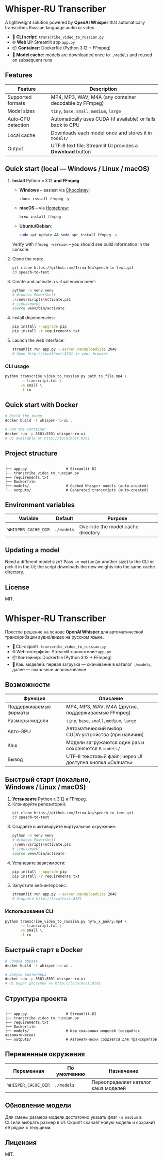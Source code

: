 # Whisper‑RU Transcriber

A lightweight solution powered by **OpenAI Whisper** that automatically transcribes Russian‑language audio or video.

* 📝 **CLI script:** `transcribe_video_to_russian.py`
* 🌐 **Web UI:** Streamlit app `app.py`
* 📦 **Container:** Dockerfile (Python 3.12 + FFmpeg)
* 🚀 **Model cache:** models are downloaded once to `./models` and reused on subsequent runs

## Features

| Feature            | Description                                                  |
| ------------------ | ------------------------------------------------------------ |
| Supported formats  | MP4, MP3, WAV, M4A (any container decodable by FFmpeg)       |
| Model sizes        | `tiny`, `base`, `small`, `medium`, `large`                   |
| Auto‑GPU detection | Automatically uses CUDA (if available) or falls back to CPU  |
| Local cache        | Downloads each model once and stores it in `models/`         |
| Output             | UTF‑8 text file; Streamlit UI provides a **Download** button |

## Quick start (local — Windows / Linux / macOS)

1. **Install** Python ≥ 3.12 **and FFmpeg**:

   * **Windows** – easiest via [Chocolatey](https://chocolatey.org/install):

     ```powershell
     choco install ffmpeg -y
     ```
   * **macOS** – via [Homebrew](https://brew.sh/):

     ```bash
     brew install ffmpeg
     ```
   * **Ubuntu/Debian**:

     ```bash
     sudo apt update && sudo apt install ffmpeg -y
     ```

   Verify with `ffmpeg -version` – you should see build information in the console.
2. Clone the repo:

   ```bash
   git clone https://github.com/Irina-Na/speech-to-text.git
   cd speech-to-text
   ```
3. Create and activate a virtual environment:

   ```bash
   python -m venv venv
   # Windows PowerShell
   .\venv\Scripts\Activate.ps1
   # Linux/macOS
   source venv/bin/activate
   ```
4. Install dependencies:

   ```bash
   pip install --upgrade pip
   pip install -r requirements.txt
   ```
5. Launch the web interface:

   ```bash
   streamlit run app.py --server.maxUploadSize 2048
   # Open http://localhost:8501 in your browser
   ```

### CLI usage

```bash
python transcribe_video_to_russian.py path_to_file.mp4 \
       -o transcript.txt \
       -m small \
       -l ru
```

## Quick start with Docker

```bash
# Build the image
docker build -t whisper-ru-ui .

# Run the container
docker run -p 8501:8501 whisper-ru-ui
# UI available at http://localhost:8501
```

## Project structure

```text
.
├── app.py                  # Streamlit UI
├── transcribe_video_to_russian.py
├── requirements.txt
├── Dockerfile
├── models/                 # Cached Whisper models (auto‑created)
└── outputs/                # Generated transcripts (auto‑created)
```

## Environment variables

| Variable            | Default    | Purpose                            |
| ------------------- | ---------- | ---------------------------------- |
| `WHISPER_CACHE_DIR` | `./models` | Override the model cache directory |

## Updating a model

Need a different model size? Pass `-m medium` (or another size) to the CLI or pick it in the UI; the script downloads the new weights into the same cache directory.

## License

MIT.


# Whisper‑RU Transcriber

Простое решение на основе **OpenAI Whisper** для автоматической транскрибации аудио/видео на русском языке.

- 📝 CLI‑скрипт: `transcribe_video_to_russian.py`
- 🌐 Web‑интерфейс: Streamlit‑приложение `app.py`
- 📦 Контейнер: Dockerfile (Python 3.12 + FFmpeg)
- 🚀 Кэш моделей: первая загрузка — скачивание в каталог `./models`, далее — локальное использование

## Возможности

| Функция                | Описание                                                 |
| ---------------------- | -------------------------------------------------------- |
| Поддерживаемые форматы | MP4, MP3, WAV, M4A (другие, поддерживаемые FFmpeg)       |
| Размеры модели         | `tiny`, `base`, `small`, `medium`, `large`               |
| Авто‑GPU               | Автоматический выбор CUDA‑устройства (при наличии)       |
| Кэш                    | Модели загружаются один раз и сохраняются в `models/`    |
| Вывод                  | UTF‑8 текстовый файл; через UI доступна кнопка «Скачать» |

## Быстрый старт (локально, Windows / Linux / macOS)

1. **Установите** Python ≥ 3.12 и FFmpeg.
2. Клонируйте репозиторий:
   ```bash
   git clone https://github.com/Irina-Na/speech-to-text.git
   cd speech-to-text
   ```
3. Создайте и активируйте виртуальное окружение:
   ```bash
   python -m venv venv
   # Windows PowerShell
   .\venv\Scripts\Activate.ps1
   # Linux/macOS
   source venv/bin/activate
   ```
4. Установите зависимости:
   ```bash
   pip install --upgrade pip
   pip install -r requirements.txt
   ```
5. Запустите веб‑интерфейс:
   ```bash
   streamlit run app.py --server.maxUploadSize 2048
   # Откройте http://localhost:8501
   ```

### Использование CLI

```bash
python transcribe_video_to_russian.py путь_к_файлу.mp4 \
       -o transcript.txt \
       -m small \
       -l ru
```

## Быстрый старт в Docker

```bash
# Cборка образа
docker build -t whisper-ru-ui .

# Запуск контейнера
docker run -p 8501:8501 whisper-ru-ui
# UI будет доступен на http://localhost:8501
```

## Структура проекта

```
.
├── app.py                  # Streamlit‑UI
├── transcribe_video_to_russian.py
├── requirements.txt
├── Dockerfile
├── models/                 # Кэш скачанных моделей (создаётся автоматически)
└── outputs/                # Автоматически создаётся для транскриптов
```

## Переменные окружения

| Переменная          | По умолчанию | Назначение                          |
| ------------------- | ------------ | ----------------------------------- |
| `WHISPER_CACHE_DIR` | `./models`   | Переопределяет каталог кэша моделей |

## Обновление модели

Для смены размера модели достаточно указать флаг `-m medium` в CLI или выбрать размер в UI. Скрипт скачает новую модель и сохранит её рядом с текущими.

## Лицензия

MIT.

